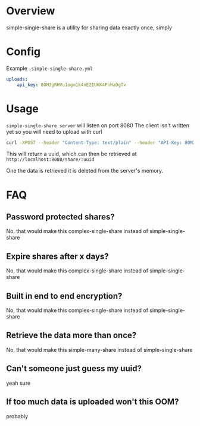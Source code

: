 # Overview
simple-single-share is a utility for sharing data exactly once, simply

# Config
Example `.simple-single-share.yml`
```yaml
uploads:
    api_key: 8OM3gRHVu1ogm1k4nE2IUKK4PhHa9gTv
```

# Usage
`simple-single-share server` will listen on port 8080
The client isn't written yet so you will need to upload with curl

```sh
curl -XPOST --header "Content-Type: text/plain" --header "API-Key: 8OM3gRHVu1ogm1k4nE2IUKK4PhHa9gTv" --data "Hello World" http://localhost:8080/share
```

This will return a uuid, which can then be retrieved at `http://localhost:8080/share/:uuid`

One the data is retrieved it is deleted from the server's memory.

# FAQ
## Password protected shares?
No, that would make this complex-single-share instead of simple-single-share

## Expire shares after x days?
No, that would make this complex-single-share instead of simple-single-share

## Built in end to end encryption?
No, that would make this complex-single-share instead of simple-single-share

## Retrieve the data more than once?
No, that would make this simple-many-share instead of simple-single-share

## Can't someone just guess my uuid?
yeah sure

## If too much data is uploaded won't this OOM?
probably
